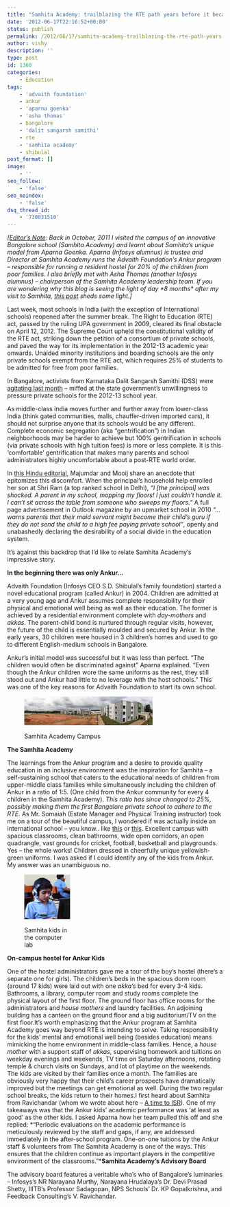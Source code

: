 ```yaml
---
title: "Samhita Academy: trailblazing the RTE path years before it became a law"
date: '2012-06-17T22:16:52+00:00'
status: publish
permalink: /2012/06/17/samhita-academy-trailblazing-the-rte-path-years-before-it-became-a-law
author: vishy
description: ''
type: post
id: 1360
categories:
    - Education
tags:
    - 'advaith foundation'
    - ankur
    - 'aparna goenka'
    - 'asha thomas'
    - bangalore
    - 'dalit sangarsh samithi'
    - rte
    - 'samhita academy'
    - shibulal
post_format: []
image:
    - ''
seo_follow:
    - 'false'
seo_noindex:
    - 'false'
dsq_thread_id:
    - '730031510'
---
```

*\[<span style="text-decoration: underline;">Editor’s Note</span>: Back in October, 2011 I visited the campus of an innovative Bangalore school (Samhita Academy) and learnt about Samhita’s unique model from Aparna Goenka. Aparna (Infosys alumnus) is trustee and Director at *Samhita Academy* runs the Advaith Foundation’s Ankur program – responsible for running a resident hostel for 20% of the children from poor families. I also briefly met with Asha Thomas (another Infosys alumnus) – chairperson of the Samhita Academy leadership team. If you are wondering why this blog is seeing the light of day \*8 months\* after my visit to Samhita, *[this post](http://www.techsangam.com/2012/04/23/why-some-blog-posts-have-a-longer-gestation-period/) sheds some light*.\]*

Last week, most schools in India (with the exception of International schools) reopened after the summer break. The Right to Education (RTE) act, passed by the ruling UPA government in 2009, cleared its final obstacle on April 12, 2012. The Supreme Court upheld the constitutional validity of the RTE act, striking down the petition of a consortium of private schools, and paved the way for its implementation in the 2012-13 academic year onwards. Unaided minority institutions and boarding schools are the only private schools exempt from the RTE act, which requires 25% of students to be admitted for free from poor families.

In Bangalore, activists from Karnataka Dalit Sangarsh Samithi (DSS) were [agitating last month](http://www.thehindu.com/todays-paper/tp-national/tp-karnataka/article3395555.ece?textsize=small&test=2) – miffed at the state government’s unwillingness to pressure private schools for the 2012-13 school year.

As middle-class India moves further and further away from lower-class India (think gated communities, malls, chauffer-driven imported cars), it should not surprise anyone that its schools would be any different. Complete economic segregation (aka “gentrification”) in Indian neighborhoods may be harder to achieve but 100% gentrification in schools (via private schools with high tuition fees) is more or less complete. It is this ‘comfortable’ gentrification that makes many parents and school administrators highly uncomfortable about a post-RTE world order.

In [this Hindu editorial](http://www.thehindu.com/opinion/lead/article3384805.ece), Majumdar and Mooij share an anecdote that epitomizes this discomfort. When the principal’s household help enrolled her son at Shri Ram (a top ranked school in Delhi), *“I \[the principal\] was shocked. A parent in my school, mopping my floors! I just couldn’t handle it. I can’t sit across the table from someone who sweeps my floors.”* A full page advertisement in Outlook magazine by an upmarket school in 2010 *“… warns parents that their maid servant might become their child’s guru if they do not send the child to a high fee paying private school”*, openly and unabashedly declaring the desirability of a social divide in the education system.

It’s against this backdrop that I’d like to relate Samhita Academy’s impressive story.

**In the beginning there was only Ankur…**

Advaith Foundation (Infosys CEO S.D. Shibulal’s family foundation) started a novel educational program (called Ankur) in 2004. Children are admitted at a very young age and Ankur assumes complete responsibility for their physical and emotional well being as well as their education. The former is achieved by a residential environment complete with *day-mothers* and *akkas*. The parent-child bond is nurtured through regular visits, however, the future of the child is essentially moulded and secured by Ankur. In the early years, 30 children were housed in 3 children’s homes and used to go to different English-medium schools in Bangalore.

Ankur’s initial model was successful but it was less than perfect. “The children would often be discriminated against” Aparna explained. “Even though the Ankur children wore the same uniforms as the rest, they still stood out and Ankur had little to no leverage with the host schools.” This was one of the key reasons for Advaith Foundation to start its own school.

<figure aria-describedby="caption-attachment-1399" class="wp-caption alignleft" id="attachment_1399" style="width: 300px">

[![](../../../../uploads/2012/06/samhita_academy_campus.jpg "samhita_academy_campus")](../../../../uploads/2012/06/samhita_academy_campus.jpg)<figcaption class="wp-caption-text" id="caption-attachment-1399">Samhita Academy Campus</figcaption></figure>

**The Samhita Academy**

The learnings from the Ankur program and a desire to provide quality education in an inclusive environment was the inspiration for Samhita – a self-sustaining school that caters to the educational needs of children from upper-middle class families while simultaneously including the children of Ankur in a ratio of 1:5. (One child from the Ankur community for every 4 children in the Samhita Academy). *This ratio has since changed to 25%, possibly making them the first Bangalore private school to adhere to the RTE.* As Mr. Somaiah (Estate Manager and Physical Training instructor) took me on a tour of the beautiful campus, I wondered if was actually inside an international school – you know.. like [this](http://site.tisb.org/facilities.html) or [this](http://indusschool.com/). Excellent campus with spacious classrooms, clean bathrooms, wide open corridors, an open quadrangle, vast grounds for cricket, football, basketball and playgrounds. Yes – the whole works! Children dressed in cheerfully unique yellowish-green uniforms. I was asked if I could identify any of the kids from Ankur. My answer was an unambiguous no.

<figure aria-describedby="caption-attachment-1405" class="wp-caption alignright" id="attachment_1405" style="width: 107px">

[![](../../../../uploads/2012/06/samhita_kids_in_computer_lab.jpg "samhita_kids_in_computer_lab")](../../../../uploads/2012/06/samhita_kids_in_computer_lab.jpg)<figcaption class="wp-caption-text" id="caption-attachment-1405">Samhita kids in the computer lab</figcaption></figure>

**On-campus hostel for Ankur Kids**

One of the hostel administrators gave me a tour of the boy’s hostel (there’s a separate one for girls). The children’s beds in the spacious dorm room (around 17 kids) were laid out with one *akka’s* bed for every 3-4 kids. Bathrooms, a library, computer room and study rooms complete the physical layout of the first floor. The ground floor has office rooms for the administrators and *house mothers* and laundry facilities. An adjoining building has a canteen on the ground floor and a big auditorium/TV on the first floor.It’s worth emphasizing that the Ankur program at Samhita Academy goes way beyond RTE is intending to solve. Taking responsibility for the kids’ mental and emotional well being (besides education) means mimicking the home environment in middle-class families. Hence, a *house mother* with a support staff of *akkas*, supervising homework and tuitions on weekday evenings and weekends, TV time on Saturday afternoons, rotating temple &amp; church visits on Sundays, and lot of playtime on the weekends. The kids are visited by their families once a month. The families are obviously very happy that their child’s career prospects have dramatically improved but the meetings can get emotional as well. During the two regular school breaks, the kids return to their homes.I first heard about Samhita from Ravichandar (whom we wrote about here – [A time to ISR](http://www.techsangam.com/2012/03/15/a-time-to-isr-individual-social-responsibility/)). One of my takeaways was that the Ankur kids’ academic performance was ‘at least as good’ as the other kids. I asked Aparna how her team pulled this off and she replied: *“Periodic evaluations on the academic performance is meticulously reviewed by the staff and gaps, if any, are addressed immediately in the after-school program. One-on-one tuitions by the Ankur staff &amp; volunteers from The Samhita Academy is one of the ways. This ensures that the children continue as important players in the competitive environment of the classrooms.”***Samhita Academy’s Advisory Board**

The advisory board features a veritable who’s who of Bangalore’s luminaries – Infosys’s NR Narayana Murthy, Narayana Hrudalaya’s Dr. Devi Prasad Shetty, IIITB’s Professor Sadagopan, NPS Schools’ Dr. KP Gopalkrishna, and Feedback Consulting’s V. Ravichandar.